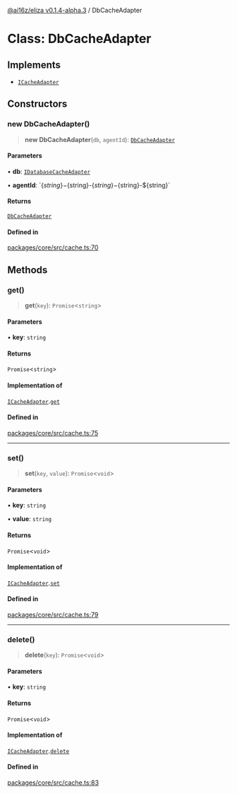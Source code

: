 [@ai16z/eliza v0.1.4-alpha.3](../index.md) / DbCacheAdapter

# Class: DbCacheAdapter

## Implements

- [`ICacheAdapter`](../interfaces/ICacheAdapter.md)

## Constructors

### new DbCacheAdapter()

> **new DbCacheAdapter**(`db`, `agentId`): [`DbCacheAdapter`](DbCacheAdapter.md)

#### Parameters

• **db**: [`IDatabaseCacheAdapter`](../interfaces/IDatabaseCacheAdapter.md)

• **agentId**: \`$\{string\}-$\{string\}-$\{string\}-$\{string\}-$\{string\}\`

#### Returns

[`DbCacheAdapter`](DbCacheAdapter.md)

#### Defined in

[packages/core/src/cache.ts:70](https://github.com/captnseagraves/eliza/blob/main/packages/core/src/cache.ts#L70)

## Methods

### get()

> **get**(`key`): `Promise`\<`string`\>

#### Parameters

• **key**: `string`

#### Returns

`Promise`\<`string`\>

#### Implementation of

[`ICacheAdapter`](../interfaces/ICacheAdapter.md).[`get`](../interfaces/ICacheAdapter.md#get)

#### Defined in

[packages/core/src/cache.ts:75](https://github.com/captnseagraves/eliza/blob/main/packages/core/src/cache.ts#L75)

***

### set()

> **set**(`key`, `value`): `Promise`\<`void`\>

#### Parameters

• **key**: `string`

• **value**: `string`

#### Returns

`Promise`\<`void`\>

#### Implementation of

[`ICacheAdapter`](../interfaces/ICacheAdapter.md).[`set`](../interfaces/ICacheAdapter.md#set)

#### Defined in

[packages/core/src/cache.ts:79](https://github.com/captnseagraves/eliza/blob/main/packages/core/src/cache.ts#L79)

***

### delete()

> **delete**(`key`): `Promise`\<`void`\>

#### Parameters

• **key**: `string`

#### Returns

`Promise`\<`void`\>

#### Implementation of

[`ICacheAdapter`](../interfaces/ICacheAdapter.md).[`delete`](../interfaces/ICacheAdapter.md#delete)

#### Defined in

[packages/core/src/cache.ts:83](https://github.com/captnseagraves/eliza/blob/main/packages/core/src/cache.ts#L83)
